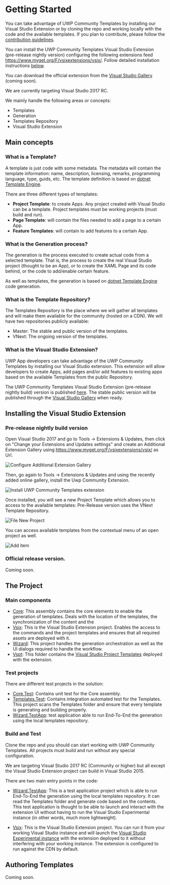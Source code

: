 Getting Started
===============
You can take advantage of UWP Community Templates by installing our Visual Studio Extension or by cloning the repo and working locally with the code and the available templates. If you plan to contribute, please follow the [contribution guidelines](https://github.com/Microsoft/UWPCommunityTemplates/blob/master/contributing.md).  

You can install the UWP Community Templates Visual Studio Extension (pre-release nightly version) configuring the following extensions feed https://www.myget.org/F/vsixextensions/vsix/. Follow detailed installation instructions [below](#the-project).

You can download the official extension from the [Visual Studio Gallery](https://visualstudiogallery.msdn.microsoft.com/) (coming soon).

We are currently targeting Visual Studio 2017 RC.

We mainly handle the following areas or concepts:
* Templates
* Generation
* Templates Repository
* Visual Studio Extension

## Main concepts
### What is a Template?
A template is just code with some metadata. The metadata will contain the template information: name, description, licensing, remarks, programming language, type, guids, etc. The template definition is based on [dotnet Template Engine](https://github.com/dotnet/templating).

There are three different types of templates:
* **Project Template**: to create Apps. Any project created with Visual Studio can be a template. Project templates must be working projects (must build and run).
* **Page Template**: will contain the files needed to add a page to a certain App.
* **Feature Templates**: will contain to add features to a certain App.

### What is the Generation process?
The generation is the process executed to create actual code from a selected template. That is, the process to create the real Visual Studio project (thought to be an App), or to create the XAML Page and its code behind, or the code to add/enable certain feature.

As well as templates, the generation is based on [dotnet Template Engine](https://github.com/dotnet/templating) code generation.

### What is the Template Repository?
The Templates Repository is the place where we will gather all templates and will make them available for the community (hosted on a CDN). We will have two repositories publicly available:
* Master: The stable and public version of the templates.
* VNext: The ongoing version of the templates.

### What is the Visual Studio Extension?
UWP App developers can take advantage of the UWP Community Templates by installing our Visual Studio extension. This extension will allow developers to create Apps, add pages and/or add features to existing apps based on the available Templates from the public Repository. 

The UWP Community Templates Visual Studio Extension (pre-release nightly build) version is published [here](). The stable public version will be published through the [Visual Studio Gallery](https://visualstudiogallery.msdn.microsoft.com/) when ready.

## Installing the Visual Studio Extension
### Pre-release nightly build version
Open Visual Studio 2017 and go to Tools -> Extensions & Updates, then click on "Change your Extensions and Updates settings" and create an Additional Extension Gallery using https://www.myget.org/F/vsixextensions/vsix/ as Url.

![Configure Additional Extension Gallery](resources/vsix/configurefeed.jpg)

Then, go again to Tools -> Extensions & Updates and using the recently added online gallery, install the Uwp Community Extension.

![Install UWP Community Templates extension](resources/vsix/onlinefeed.jpg)

Once installed, you will see a new Project Template which allows you to access to the available templates: Pre-Release version uses the VNext Template Repository.

![File New Project](resources/vsix/filenew.jpg)

You can access available templates from the contextual menu of an open project as well.

![Add item](resources/vsix/additem.jpg)

### Official release version.
Coming soon.


## The Project
### Main components
* [Core](../code/src): This assembly contains the core elements to enable the generation of templates. Deals with the location of the templates, the synchronization of the content and the  
* [Vsix](../code/src): This is the Visual Studio Extension project. Enables the access to the commands and the project templates and ensures that all required assets are deployed with it.
* [Wizard](../code/src): This project handles the generation orchestration as well as the UI dialogs required to handle the workflow.
* [Vspt](../code/src): This folder contains the [Visual Studio Project Templates](https://msdn.microsoft.com/library/ms247121.aspx) deployed with the extension.

### Test projects
There are different test projects in the solution:
* [Core.Test](../code/test/): Contains unit test for the Core assembly.
* [Templates.Test](../code/test/): Contains integration automated test for the Templates. This project scans the Templates folder and ensure that every template is generating and building properly.
* [Wizard.TestApp](../code/test/): test application able to run End-To-End the generation using the local templates repository.

### Build and Test
Clone the repo and you should can start working with UWP Community Templates. All projects must build and run without any special configuration.

We are targeting Visual Studio 2017 RC (Community or higher) but all except the Visual Studio Extension project can build in Visual Studio 2015. 

There are two main entry points in the code:
* [Wizard.TestApp](../code/test/): This is a test application project which is able to run End-To-End the generation using the local templates repository. It can read the Templates folder and generate code based on the contents. This test application is thought to be able to launch and interact with the extension UI without having to run the Visual Studio Experimental instance (in other words, much more lightweight). 

* [Vsix](../code/src): This is the Visual Studio Extension project. You can run it from your working Visual Studio instance and will launch the [Visual Studio Experimental instance](https://msdn.microsoft.com/library/bb166560(v=vs.140).aspx) with the extension deployed to it without interfering with your working instance. The extension is configured to run against the CDN by default.

## Authoring Templates
Coming soon.

